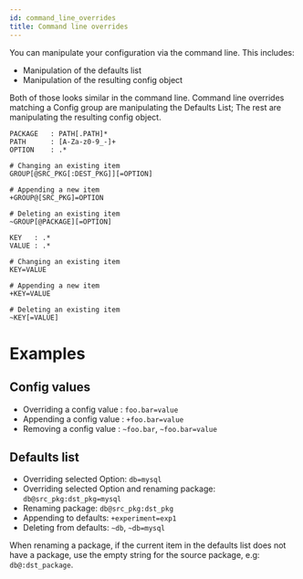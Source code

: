 ```yaml
---
id: command_line_overrides
title: Command line overrides
---
```

You can manipulate your configuration via the command line. This includes:
- Manipulation of the defaults list
- Manipulation of the resulting config object

Both of those looks similar in the command line.
Command line overrides matching a Config group are manipulating the Defaults List; The rest are manipulating the resulting config object.

```text  title="Defaults List overrides"
PACKAGE   : PATH[.PATH]*
PATH      : [A-Za-z0-9_-]+ 
OPTION    : .*

# Changing an existing item
GROUP[@SRC_PKG[:DEST_PKG]][=OPTION]

# Appending a new item
+GROUP@[SRC_PKG]=OPTION

# Deleting an existing item
~GROUP[@PACKAGE][=OPTION]
```

```text title="Config overrides"
KEY   : .*
VALUE : .*

# Changing an existing item
KEY=VALUE

# Appending a new item
+KEY=VALUE

# Deleting an existing item
~KEY[=VALUE]
```

# Examples
## Config values
- Overriding a config value : `foo.bar=value`
- Appending a config value : `+foo.bar=value`
- Removing a config value : `~foo.bar`, `~foo.bar=value`

## Defaults list
- Overriding selected Option: `db=mysql`
- Overriding selected Option and renaming package: `db@src_pkg:dst_pkg=mysql`
- Renaming package: `db@src_pkg:dst_pkg`
- Appending to defaults: `+experiment=exp1`
- Deleting from defaults: `~db`, `~db=mysql`

When renaming a package, if the current item in the defaults list does not have a package, 
use the empty string for the source package, e.g: `db@:dst_package`.  